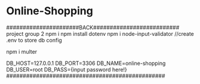 # Online-Shopping
######################BACK########################## 
project group 2
npm i
npm install dotenv
npm i node-input-validator
//create .env to store db config

npm i multer


DB_HOST=127.0.0.1
DB_PORT=3306
DB_NAME=online-shopping
DB_USER=root
DB_PASS={input password here!}
################################################
